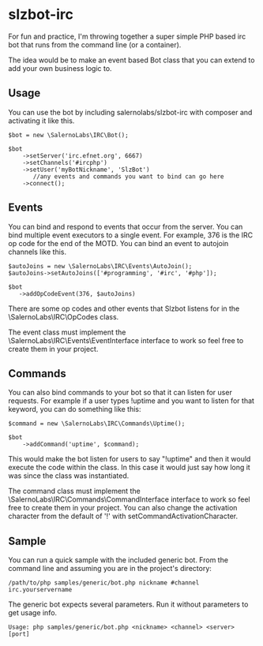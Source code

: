 # slzbot-irc

For fun and practice, I'm throwing together a super simple PHP based irc bot that runs from the command line (or a container).

The idea would be to make an event based Bot class that you can extend to add your own business logic to.

## Usage

You can use the bot by including salernolabs/slzbot-irc with composer and activating it like this.

    $bot = new \SalernoLabs\IRC\Bot();
    
    $bot
        ->setServer('irc.efnet.org', 6667)
        ->setChannels('#ircphp')
        ->setUser('myBotNickname', 'SlzBot')
           //any events and commands you want to bind can go here
        ->connect();
        
## Events

You can bind and respond to events that occur from the server. You can bind multiple event executors to a single event. For example, 376 is the IRC op code for the end of the MOTD. You can bind an event to autojoin channels like this.

    $autoJoins = new \SalernoLabs\IRC\Events\AutoJoin();
    $autoJoins->setAutoJoins(['#programming', '#irc', '#php']);

    $bot
       ->addOpCodeEvent(376, $autoJoins)

There are some op codes and other events that Slzbot listens for in the \SalernoLabs\IRC\OpCodes class.

The event class must implement the \SalernoLabs\IRC\Events\EventInterface interface to work so feel free to create them in your project.

## Commands

You can also bind commands to your bot so that it can listen for user requests. For example if a user types !uptime and you want to listen for that keyword, you can do something like this:

    $command = new \SalernoLabs\IRC\Commands\Uptime();

    $bot
        ->addCommand('uptime', $command);

This would make the bot listen for users to say "!uptime" and then it would execute the code within the class. In this case it would just say how long it was since the class was instantiated.

The command class must implement the \SalernoLabs\IRC\Commands\CommandInterface interface to work so feel free to create them in your project. You can also change the activation character from the default of '!' with setCommandActivationCharacter.

## Sample

You can run a quick sample with the included generic bot. From the command line and assuming you are in the project's directory:

    /path/to/php samples/generic/bot.php nickname #channel irc.yourservername

The generic bot expects several parameters. Run it without parameters to get usage info.

    Usage: php samples/generic/bot.php <nickname> <channel> <server> [port]